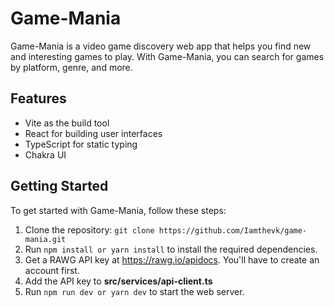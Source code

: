 # Game-Mania

Game-Mania is a video game discovery web app that helps you find new and interesting games to play. With Game-Mania, you can search for games by platform, genre, and more.

## Features

- Vite as the build tool
- React for building user interfaces
- TypeScript for static typing
- Chakra UI

## Getting Started

To get started with Game-Mania, follow these steps:

1.  Clone the repository: `git clone https://github.com/Iamthevk/game-mania.git`
2.  Run `npm install or yarn install` to install the required dependencies.
3.  Get a RAWG API key at https://rawg.io/apidocs. You'll have to create an account first.
4.  Add the API key to **src/services/api-client.ts**
5.  Run `npm run dev or yarn dev` to start the web server.
